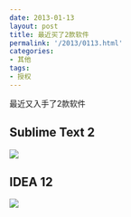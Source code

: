 ```yaml
---
date: 2013-01-13
layout: post
title: 最近买了2款软件
permalink: '/2013/0113.html'
categories:
- 其他
tags:
- 授权
---
```



最近又入手了2款软件

Sublime Text 2
--------------

<img src="{{urls.media}}/2013/01/13/1.jpg"></img>

IDEA 12
--------

<img src="{{urls.media}}/2013/01/13/2.jpg"></img>